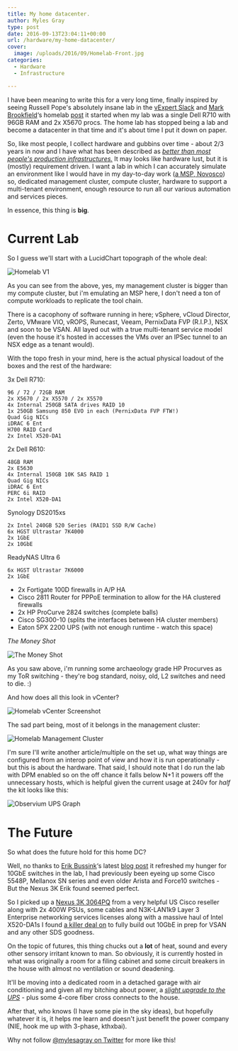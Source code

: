 ```yaml
---
title: My home datacenter.
author: Myles Gray
type: post
date: 2016-09-13T23:04:11+00:00
url: /hardware/my-home-datacenter/
cover:
  image: /uploads/2016/09/Homelab-Front.jpg
categories:
  - Hardware
  - Infrastructure

---
```

I have been meaning to write this for a very long time, finally inspired by seeing Russell Pope's absolutely insane lab in the [vExpert Slack][1] and [Mark Brookfield][2]&#8216;s homelab [post][3] it started when my lab was a single Dell R710 with 96GB RAM and 2x X5670 procs. The home lab has stopped being a lab and become a datacenter in that time and it's about time I put it down on paper.

So, like most people, I collect hardware and gubbins over time - about 2/3 years in now and I have what has been described as _[better than most people's production infrastructures.][4]_ It may looks like hardware lust, but it is (mostly) requirement driven. I want a lab in which I can accurately simulate an environment like I would have in my day-to-day work ([a MSP, Novosco][5]) so, dedicated management cluster, compute cluster, hardware to support a multi-tenant environment, enough resource to run all our various automation and services pieces.

In essence, this thing is **big**.

# Current Lab

So I guess we'll start with a LucidChart topograph of the whole deal:

![Homelab V1][6] 

As you can see from the above, yes, my management cluster is bigger than my compute cluster, but i'm emulating an MSP here, I don't need a ton of compute workloads to replicate the tool chain.

There is a cacophony of software running in here; vSphere, vCloud Director, Zerto, VMware VIO, vROPS, Runecast, Veeam, PernixData FVP (R.I.P.), NSX and soon to be VSAN. All layed out with a true multi-tenant service model (even the house it's hosted in accesses the VMs over an IPSec tunnel to an NSX edge as a tenant would).

With the topo fresh in your mind, here is the actual physical loadout of the boxes and the rest of the hardware:

3x Dell R710:

    96 / 72 / 72GB RAM
    2x X5670 / 2x X5570 / 2x X5570
    4x Internal 250GB SATA drives RAID 10
    1x 250GB Samsung 850 EVO in each (PernixData FVP FTW!)
    Quad Gig NICs
    iDRAC 6 Ent
    H700 RAID Card
    2x Intel X520-DA1
    

2x Dell R610:

    48GB RAM
    2x E5630
    4x Internal 150GB 10K SAS RAID 1
    Quad Gig NICs
    iDRAC 6 Ent
    PERC 6i RAID
    2x Intel X520-DA1
    

Synology DS2015xs

    2x Intel 240GB 520 Series (RAID1 SSD R/W Cache)
    6x HGST Ultrastar 7K4000
    2x 1GbE
    2x 10GbE
    

ReadyNAS Ultra 6

    6x HGST Ultrastar 7K6000
    2x 1GbE
    

  * 2x Fortigate 100D firewalls in A/P HA
  * Cisco 2811 Router for PPPoE termination to allow for the HA clustered firewalls
  * 2x HP ProCurve 2824 switches (complete balls)
  * Cisco SG300-10 (splits the interfaces between HA cluster members)
  * Eaton 5PX 2200 UPS (with not enough runtime - watch this space)

_The Money Shot_

![The Money Shot][7] 

As you saw above, i'm running some archaeology grade HP Procurves as my ToR switching - they're bog standard, noisy, old, L2 switches and need to die. :)

And how does all this look in vCenter?

![Homelab vCenter Screenshot][8] 

The sad part being, most of it belongs in the management cluster:

![Homelab Management Cluster][9] 

I'm sure I'll write another article/multiple on the set up, what way things are configured from an interop point of view and how it is run operationally - but this is about the hardware. That said, I should note that I do run the lab with DPM enabled so on the off chance it falls below N+1 it powers off the unnecessary hosts, which is helpful given the current usage at 240v for _half_ the kit looks like this:

![Observium UPS Graph][10] 

# The Future

So what does the future hold for this home DC?

Well, no thanks to [Erik Bussink][11]&#8216;s latest [blog post][12] it refreshed my hunger for 10GbE switches in the lab, I had previously been eyeing up some Cisco 5548P, Mellanox SN series and even older Arista and Force10 switches - But the Nexus 3K Erik found seemed perfect.

So I picked up a [Nexus 3K 3064PQ][13] from a very helpful US Cisco reseller along with 2x 400W PSUs, some cables and N3K-LAN1k9 Layer 3 Enterprise networking services licenses along with a massive haul of Intel X520-DA1s I found [a killer deal on][14] to fully build out 10GbE in prep for VSAN and any other SDS goodness.

On the topic of futures, this thing chucks out a **lot** of heat, sound and every other sensory irritant known to man. So obviously, it is currently hosted in what was originally a room for a filing cabinet and some circuit breakers in the house with almost no ventilation or sound deadening.

It'll be moving into a dedicated room in a detached garage with air conditioning and given all my bitching about power, a [_slight upgrade to the UPS_][15] - plus some 4-core fiber cross connects to the house.

After that, who knows (I have some pie in the sky ideas), but hopefully whatever it is, it helps me learn and doesn't just benefit the power company (NIE, hook me up with 3-phase, kthxbai).

Why not follow [@mylesagray on Twitter][16] for more like this!

 [1]: https://twitter.com/vexpert_slack
 [2]: https://twitter.com/virtualhobbit
 [3]: https://virtualhobbit.com/2016/04/13/upping-my-homelab-game/
 [4]: https://www.reddit.com/r/homelab/comments/4ibw6s/time_to_buy_some_rails/d2wx15i
 [5]: https://www.novosco.com/cloud-solutions
 [6]: /uploads/2016/09/Homelabv1.png
 [7]: /uploads/2016/09/Homelab-Front.jpg
 [8]: /uploads/2016/09/Screen-Shot-2016-09-13-at-23.12.07.png
 [9]: /uploads/2016/09/Screen-Shot-2016-09-13-at-23.14.16.png
 [10]: /uploads/2016/09/Screen-Shot-2016-09-14-at-00.00.26.png
 [11]: https://twitter.com/ErikBussink
 [12]: http://bussink.ch/?p=1810
 [13]: http://www.cisco.com/c/en/us/support/switches/nexus-3064-switch/model.html
 [14]: http://www.ebay.co.uk/itm/381700918035
 [15]: http://www.apc.com/shop/uk/en/products/APC-Symmetra-LX-16kVA-Scalable-to-16kVA-N-1-Tower-220-230-240V-or-380-400-415V/P-SYA16K16I
 [16]: https://twitter.com/mylesagray